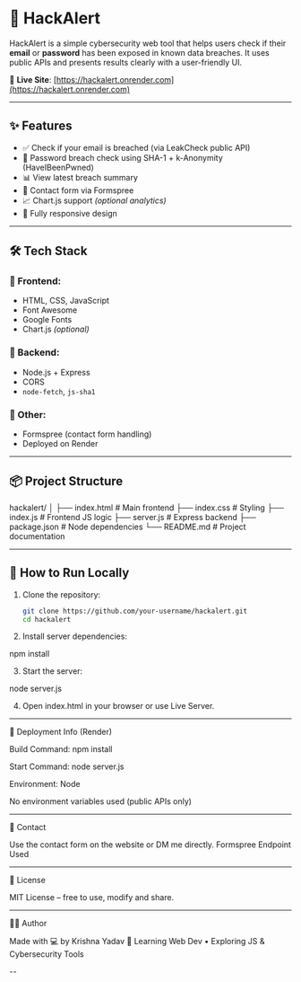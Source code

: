

# 🔐 HackAlert

HackAlert is a simple cybersecurity web tool that helps users check if their **email** or **password** has been exposed in known data breaches. It uses public APIs and presents results clearly with a user-friendly UI.

🔗 **Live Site**: [https://hackalert.onrender.com](https://hackalert.onrender.com)

---

## ✨ Features

- ✅ Check if your email is breached (via LeakCheck public API)
- 🔐 Password breach check using SHA-1 + k-Anonymity (HaveIBeenPwned)
- 📊 View latest breach summary
- 📨 Contact form via Formspree
- 📈 Chart.js support *(optional analytics)*
- 📱 Fully responsive design

---

## 🛠️ Tech Stack

### 🔹 Frontend:
- HTML, CSS, JavaScript
- Font Awesome
- Google Fonts
- Chart.js *(optional)*

### 🔹 Backend:
- Node.js + Express
- CORS
- `node-fetch`, `js-sha1`

### 🔹 Other:
- Formspree (contact form handling)
- Deployed on Render

---

## 📦 Project Structure

hackalert/ │ ├── index.html       # Main frontend ├── index.css        # Styling ├── index.js         # Frontend JS logic ├── server.js        # Express backend ├── package.json     # Node dependencies └── README.md        # Project documentation

---

## 🚀 How to Run Locally

1. Clone the repository:
   ```bash
   git clone https://github.com/your-username/hackalert.git
   cd hackalert

2. Install server dependencies:

npm install


3. Start the server:

node server.js


4. Open index.html in your browser or use Live Server.




---

📝 Deployment Info (Render)

Build Command: npm install

Start Command: node server.js

Environment: Node

No environment variables used (public APIs only)



---

💬 Contact

Use the contact form on the website or DM me directly.
Formspree Endpoint Used


---

📃 License

MIT License – free to use, modify and share.


---

🙋‍♂️ Author

Made with 💻 by Krishna Yadav
🧠 Learning Web Dev • Exploring JS & Cybersecurity Tools

--
